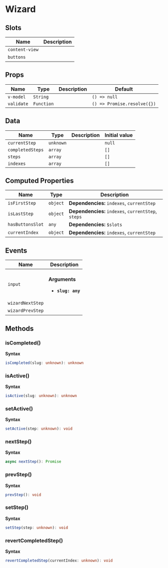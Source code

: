 # Wizard

## Slots

| Name           | Description |
| -------------- | ----------- |
| `content-view` |             |
| `buttons`      | &nbsp;      |

## Props

| Name       | Type       | Description | Default                     |
| ---------- | ---------- | ----------- | --------------------------- |
| `v-model`  | `String`   |             | `() => null`                |
| `validate` | `Function` |             | `() => Promise.resolve({})` |

## Data

| Name             | Type      | Description | Initial value |
| ---------------- | --------- | ----------- | ------------- |
| `currentStep`    | `unknown` |             | `null`        |
| `completedSteps` | `array`   |             | `[]`          |
| `steps`          | `array`   |             | `[]`          |
| `indexes`        | `array`   |             | `[]`          |

## Computed Properties

| Name             | Type     | Description                                         |
| ---------------- | -------- | --------------------------------------------------- |
| `isFirstStep`    | `object` | **Dependencies:** `indexes`, `currentStep`          |
| `isLastStep`     | `object` | **Dependencies:** `indexes`, `currentStep`, `steps` |
| `hasButtonsSlot` | `any`    | **Dependencies:** `$slots`                          |
| `currentIndex`   | `object` | **Dependencies:** `indexes`, `currentStep`          |

## Events

| Name             | Description                                              |
| ---------------- | -------------------------------------------------------- |
| `input`          | <br/>**Arguments**<br/><ul><li>**`slug: any`**</li></ul> |
| `wizardNextStep` |                                                          |
| `wizardPrevStep` | &nbsp;                                                   |

## Methods

### isCompleted()

**Syntax**

```typescript
isCompleted(slug: unknown): unknown
```

### isActive()

**Syntax**

```typescript
isActive(slug: unknown): unknown
```

### setActive()

**Syntax**

```typescript
setActive(step: unknown): void
```

### nextStep()

**Syntax**

```typescript
async nextStep(): Promise
```

### prevStep()

**Syntax**

```typescript
prevStep(): void
```

### setStep()

**Syntax**

```typescript
setStep(step: unknown): void
```

### revertCompletedStep()

**Syntax**

```typescript
revertCompletedStep(currentIndex: unknown): void
```

